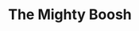 ---
title: "The Mighty Boosh"
summary: "The Mighty Boosh is a British comedy troupe featuring comedians Julian Barratt and Noel Fielding. Developed from three stage shows and a six-episode radio series, it has since spanned a total of 20 television episodes for BBC Three which aired from 2004 to 2007, and two live tours of the UK, as well as two live shows in the United States. The first television series is set in a zoo operated by Bob Fossil, the second in a flat and the third in a secondhand shop in Dalston called Nabootique.
Various members of The Mighty Boosh have appeared in a number of different comedy series including Nathan Barley, Snuff Box and Noel Fielding's Luxury Comedy, and regular Boosh collaborators included Richard Ayoade and Matt Berry. The troupe is named after a childhood hairstyle of co-star Michael Fielding."
slug: "the-mighty-boosh"
image: "the-mighty-boosh.jpg"
apple_music_artist_url: "None"
wikipedia_url: "https://en.wikipedia.org/wiki/The_Mighty_Boosh"
---